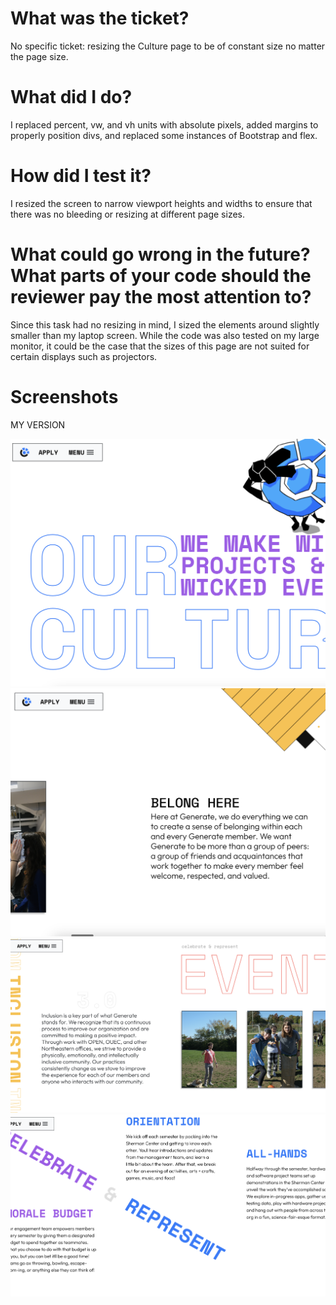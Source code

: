 # What was the ticket?
No specific ticket: resizing the Culture page to be of constant size no matter the page size.
 # What did I do?
 
 I replaced percent, vw, and vh units with absolute pixels, added margins to properly position divs, and replaced some instances of Bootstrap and flex.
 
 # How did I test it?
 
 I resized the screen to narrow viewport heights and widths to ensure that there was no bleeding or resizing at different page sizes.

 # What could go wrong in the future? What parts of your code should the reviewer pay the most attention to?

Since this task had no resizing in mind, I sized the elements around slightly smaller than my laptop screen. While the code was also tested on my large monitor, it could be the case that 
the sizes of this page are not suited for certain displays such as projectors.
 
 
 # Screenshots

 MY VERSION

 ![alt text](../public/images/PRImages/Screenshot%202023-04-17%20at%205.20.15%20AM.png)
 ![alt text](../public/images/PRImages/Screenshot%202023-04-17%20at%205.20.22%20AM.png)
 ![alt text](../public/images/PRImages/Screenshot%202023-04-17%20at%205.20.31%20AM.png)
 ![alt text](../public/images/PRImages/Screenshot%202023-04-17%20at%205.20.38%20AM.png)